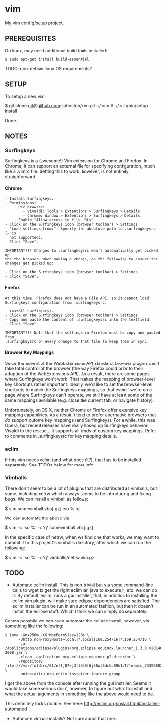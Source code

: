 # vim

My vim config/setup project.

## PREREQUISITES

On linux, may need additional build tools installed:

    $ sudo apt-get install build-essential

TODO: non-debian linux OS requirements?

## SETUP

To setup a new vim:

$ git clone git@github.com:ljohnston/vim.git ~/.vim
$ ~/.vim/bin/setup install

Done.

## NOTES

### Surfingkeys

Surfingkeys is a (awesome!) Vim extension for Chrome and Firefox. In Chrome, it
can support an external file for specifying configuration, much like a .vimrc
file. Getting this to work, however, is not entirely straighforward.

#### Chrome

    - Install Surfingkeys.
    - Permissions:
        - Per browser:
            - Vivaldi: Tools > Extentions > Surfingkeys > Details.
            - Chrome: Window > Extentions > Surfingkeys > Details.
        - Enable "Allow access to file URLs"
    - Click on the Surfingkeys icon (browser toolbar) > Settings
    - "Load settings from:": Specify the absolute path to .surfingkeysrc (~ is
      not supported).
    - Click "Save".

    IMPORTANT!!! Changes to .surfingkeysrc won't automatically get picked up
    the the browser. When making a change, do the following to ensure the
    changes get picked up:

    - Click on the Surfingkeys icon (browser toolbar) > Settings
    - Click "Save".

#### Firefox

    At this time, Firefox does not have a File API, so it cannot load
    Surfingkeys configuration from .surfingkeysrc.

    - Install Surfingkeys.
    - Click on the Surfingkeys icon (browser toolbar) > Settings
    - Copy and paste the content of .surfingkeysrc into the textfield.
    - Click "Save".

    IMPORTANT!!! Note that the settings in Firefox must be copy and pasted from
    .surfingkeysrc on every change to that file to keep them in sync.

#### Browser Key Mappings

Since the advent of the WebExtensions API standard, browser plugins can't take
total control of the browser (the way Firefox could prior to their adoption of
the WebExtensions API). As a result, there are some pages where Surfingkeys
won't work. That makes the mapping of browser-level key shortcuts rather
important. Ideally, we'd like to set the browser-level shortcuts to match the
Surfingkeys mappings, so that even if we're on a page where Surfingkeys can't
operate, we still have at least some of the same mappings available (e.g. close
the current tab, or navigate history).

Unfortunately, on OS X, neither Chrome or Firefox offer extensive key mapping
capabilities. As a result, I tend to prefer alternative browsers that _do_
support cutome key mappings (and Surfingkeys). For a while, this was Opera, but
recent releases have really hosed up Surfingkeys behavior. Vivaldi to the
rescue... it supports all kinds of custom key mappings. Refer to comments in
.surfingkeysrc for key mapping details.

### eclim

If this vim needs eclim (and what doesn't?), that has to be installed
separately. See TODOs below for more info.

### Vimballs

There don't seem to be a lot of plugins that are distributed as vimballs, but
some, including netrw which always seems to be introducing and fixing bugs. We
can install a vimball as follows:

$ vim somevimball.vba[.gz]
:so %
:q

We can automate the above via:

$ vim -c 'so %' -c 'q' somevimball.vba[.gz]

In the specific case of netrw, when we find one that works, we may want to
commit it to this project's vimballs directory, after which we can run the
following:

$ vim -c 'so %' -c 'q' vimballs/netrw.vba.gz

## TODO

- Automate eclim install. This is non-trivial but via some command-line
calls to wget to get the right eclim jar, java to execute it, etc. we
can do it. By default, eclim, runs a gui installer, that, in addition
to installing the eclim vim plugin, will make sure eclipse dependencies
are satisfied. The eclim installer can be run in an automated fashion,
but then it doesn't install the eclipse stuff. Which I think we can
simply do separately.

Seems possbile we can even automate the eclipse install, however, via 
something like the following:

  ```
  $ java -Xmx256m -XX:MaxPermSize=128m \
        -Dhttp.nonProxyHosts=local|*.local|169.254/16|*.169.254/16 \
        -jar /Applications/eclipse/plugins/org.eclipse.equinox.launcher_1.3.0.v20140415-2008.jar \
        -clean -application org.eclipse.equinox.p2.director \
        -repository file:///var/folders/61/nffj87kj3tl3k6f6j58wt6dckc09k1/T/formic_73396882/update \
        -uninstallIU org.eclim.installer.feature.group
  ```

I got the above from the console after running the gui installer.
Seems it would take some serious doin', however, to figure out what to
install and what the actual arguments in something like the above
would need to be.

This definitely looks doable. See here:  http://eclim.org/install.html#installer-automated

- Automate vimball installs? Not sure about that one...
